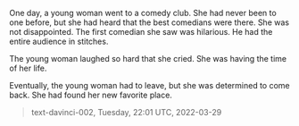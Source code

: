 

One day, a young woman went to a comedy club. She had never been to one before, but she had heard that the best comedians were there. She was not disappointed. The first comedian she saw was hilarious. He had the entire audience in stitches.

The young woman laughed so hard that she cried. She was having the time of her life.

Eventually, the young woman had to leave, but she was determined to come back. She had found her new favorite place.

> text-davinci-002, Tuesday, 22:01 UTC, 2022-03-29
